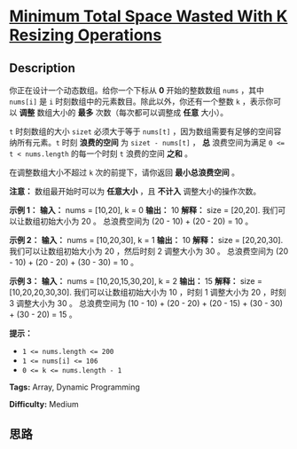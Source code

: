 # [Minimum Total Space Wasted With K Resizing Operations][title]

## Description

你正在设计一个动态数组。给你一个下标从 **0**  开始的整数数组 `nums` ，其中 `nums[i]` 是 `i`
时刻数组中的元素数目。除此以外，你还有一个整数 `k` ，表示你可以 **调整**  数组大小的 **最多**  次数（每次都可以调整成 **任意**
大小）。

`t` 时刻数组的大小 `sizet` 必须大于等于 `nums[t]` ，因为数组需要有足够的空间容纳所有元素。`t` 时刻 **浪费的空间**  为
`sizet - nums[t]` ， **总**  浪费空间为满足 `0 <= t < nums.length` 的每一个时刻 `t` 浪费的空间
**之和**  。

在调整数组大小不超过 `k` 次的前提下，请你返回 **最小总浪费空间**  。

**注意：** 数组最开始时可以为  **任意大小**  ，且  **不计入**  调整大小的操作次数。



**示例 1：**
            **输入：** nums = [10,20], k = 0    **输出：** 10    **解释：** size = [20,20].    我们可以让数组初始大小为 20 。    总浪费空间为 (20 - 10) + (20 - 20) = 10 。    

**示例 2：**
            **输入：** nums = [10,20,30], k = 1    **输出：** 10    **解释：** size = [20,20,30].    我们可以让数组初始大小为 20 ，然后时刻 2 调整大小为 30 。    总浪费空间为 (20 - 10) + (20 - 20) + (30 - 30) = 10 。    

**示例 3：**
            **输入：** nums = [10,20,15,30,20], k = 2    **输出：** 15    **解释：** size = [10,20,20,30,30].    我们可以让数组初始大小为 10 ，时刻 1 调整大小为 20 ，时刻 3 调整大小为 30 。    总浪费空间为 (10 - 10) + (20 - 20) + (20 - 15) + (30 - 30) + (30 - 20) = 15 。    



**提示：**

  * `1 <= nums.length <= 200`
  * `1 <= nums[i] <= 106`
  * `0 <= k <= nums.length - 1`


**Tags:** Array, Dynamic Programming

**Difficulty:** Medium

## 思路

[title]: https://leetcode-cn.com/problems/minimum-total-space-wasted-with-k-resizing-operations
